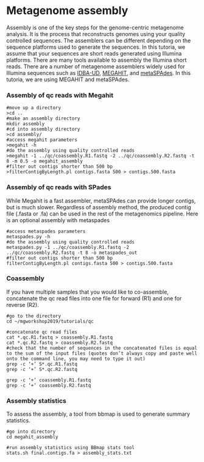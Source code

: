 # Metagenome assembly
Assembly is one of the key steps for the genome-centric metagenome analysis. It is the process that reconstructs genomes using your quality controlled sequences. The assemblers can be different depending on the sequence platforms used to generate the sequences. In this tutoria, we assume that your sequences are short reads generated using Illumina platforms. There are many tools available to assembly the Illumina short reads. There are a number of metagenome assemblers widely used for Illumina sequences such as [IDBA-UD](https://academic.oup.com/bioinformatics/article/28/11/1420/266973), [MEGAHIT](https://github.com/voutcn/megahit), and [metaSPAdes](http://cab.spbu.ru/software/spades/). In this tutoria, we are using MEGAHIT and metaSPAdes.

### Assembly of qc reads with Megahit
```
#move up a directory  
>cd ..  
#make an assembly directory  
mkdir assembly  
#cd into assembly directory  
>cd assembly/  
#access megahit parameters  
>megahit -h  
#do the assembly using quality controlled reads  
>megahit -1 ../qc/coassembly.R1.fastq -2 ../qc/coassembly.R2.fastq -t 8 -m 0.5 -o megahit_assembly  
#filter out contigs shorter than 500 bp  
>filterContigByLength.pl contigs.fasta 500 > contigs.500.fasta
```
### Assembly of qc reads with SPades
While Megahit is a fast assembler, metaSPAdes can provide longer contigs, but is much slower. Regardless of assembly method, the produced contig file (.fasta or .fa) can be used in the rest of the metagenomics pipeline.  Here is an optional assembly with metaspades
```  
#access metaspades parameters  
metaspades.py -h  
#do the assembly using quality controlled reads  
metaspades.py -1 ../qc/coassembly.R1.fastq -2 ../qc/coassembly.R2.fastq -t 8 -o metaspades_out  
#filter out contigs shorter than 500 bp  
filterContigByLength.pl contigs.fasta 500 > contigs.500.fasta  
```  
### Coassembly
If you have multiple samples that you would like to co-assemble, concatenate the qc read files into one file for forward (R1) and one for reverse (R2).
```
#go to the directory  
cd ~/mgworkshop2019/tutorials/qc  

#concatenate qc read files  
cat *.qc.R1.fastq > coassembly.R1.fastq  
cat *.qc.R2.fastq > coassembly.R2.fastq  
#check that the number of sequences in the concatenated files is equal to the sum of the input files (quotes don’t always copy and paste well onto the command line, you may need to type it out)  
grep -c ‘+’ S*.qc.R1.fastq  
grep -c ‘+’ S*.qc.R2.fastq  

grep -c ‘+’ coassembly.R1.fastq  
grep -c ‘+’ coassembly.R2.fastq
```
### Assembly statistics  
To assess the assembly, a tool from bbmap is used to generate summary statistics.
```
#go into directory  
cd megahit_assembly  

#run assembly statistics using BBmap stats tool  
stats.sh final.contigs.fa > assembly_stats.txt
```

